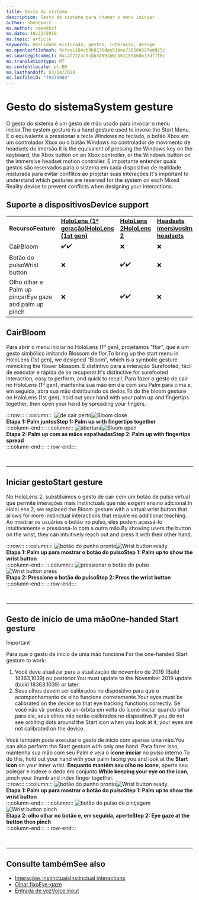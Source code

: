 ```yaml
---
title: Gesto do sistema
description: Gesto do sistema para chamar o menu iniciar.
author: shengkait
ms.author: cmeekhof
ms.date: 10/22/2019
ms.topic: article
keywords: Realidade misturada, gestos, interação, design
ms.openlocfilehash: 9cfee1104cb9b8135dae51bea73850062fadd25c
ms.sourcegitcommit: 0a1af2224c9cbb34591b6cb01159b60b37dfff0c
ms.translationtype: MT
ms.contentlocale: pt-BR
ms.lasthandoff: 03/14/2020
ms.locfileid: "79375903"
---
```

# <a name="system-gesture"></a><span data-ttu-id="c97de-104">Gesto do sistema</span><span class="sxs-lookup"><span data-stu-id="c97de-104">System gesture</span></span>

<span data-ttu-id="c97de-105">O gesto do sistema é um gesto de mão usado para invocar o menu iniciar.</span><span class="sxs-lookup"><span data-stu-id="c97de-105">The system gesture is a hand gesture used to invoke the Start Menu.</span></span> <span data-ttu-id="c97de-106">É o equivalente a pressionar a tecla Windows no teclado, o botão Xbox em um controlador Xbox ou o botão Windows no controlador de movimento de headsets de imersão.</span><span class="sxs-lookup"><span data-stu-id="c97de-106">It is the equivalent of pressing the Windows key on the keyboard, the Xbox button on an Xbox controller, or the Windows button on the immersive headset motion controller.</span></span> <span data-ttu-id="c97de-107">É importante entender quais gestos são reservados para o sistema em cada dispositivo de realidade misturada para evitar conflitos ao projetar suas interações.</span><span class="sxs-lookup"><span data-stu-id="c97de-107">It's important to understand which gestures are reserved for the system on each Mixed Reality device to prevent conflicts when designing your interactions.</span></span>

## <a name="device-support"></a><span data-ttu-id="c97de-108">Suporte a dispositivos</span><span class="sxs-lookup"><span data-stu-id="c97de-108">Device support</span></span>

<table>
    <colgroup>
    <col width="25%" />
    <col width="25%" />
    <col width="25%" />
    <col width="25%" />
    </colgroup>
    <tr>
        <td><span data-ttu-id="c97de-109"><strong>Recurso</strong></span><span class="sxs-lookup"><span data-stu-id="c97de-109"><strong>Feature</strong></span></span></td>
        <td><span data-ttu-id="c97de-110"><a href="hololens-hardware-details.md"><strong>HoloLens (1ª geração)</strong></a></span><span class="sxs-lookup"><span data-stu-id="c97de-110"><a href="hololens-hardware-details.md"><strong>HoloLens (1st gen)</strong></a></span></span></td>
        <td><span data-ttu-id="c97de-111"><a href="https://docs.microsoft.com/hololens/hololens2-hardware"><strong>HoloLens 2</strong></span><span class="sxs-lookup"><span data-stu-id="c97de-111"><a href="https://docs.microsoft.com/hololens/hololens2-hardware"><strong>HoloLens 2</strong></span></span></td>
        <td><span data-ttu-id="c97de-112"><a href="immersive-headset-hardware-details.md"><strong>Headsets imersivos</strong></a></span><span class="sxs-lookup"><span data-stu-id="c97de-112"><a href="immersive-headset-hardware-details.md"><strong>Immersive headsets</strong></a></span></span></td>
    </tr>
     <tr>
        <td><span data-ttu-id="c97de-113">Cair</span><span class="sxs-lookup"><span data-stu-id="c97de-113">Bloom</span></span></td>
        <td><span data-ttu-id="c97de-114">✔️</span><span class="sxs-lookup"><span data-stu-id="c97de-114">✔️</span></span></td>
        <td>❌</td>
        <td>❌</td>
    </tr>
     <tr>
        <td><span data-ttu-id="c97de-115">Botão do pulso</span><span class="sxs-lookup"><span data-stu-id="c97de-115">Wrist button</span></span></td>
        <td>❌</td>
        <td><span data-ttu-id="c97de-116">✔️</span><span class="sxs-lookup"><span data-stu-id="c97de-116">✔️</span></span></td>
        <td>❌</td>
    </tr>
    <tr>
        <td><span data-ttu-id="c97de-117">Olho olhar e Palm up pinçar</span><span class="sxs-lookup"><span data-stu-id="c97de-117">Eye gaze and palm up pinch</span></span></td>
        <td>❌</td>
        <td><span data-ttu-id="c97de-118">✔️</span><span class="sxs-lookup"><span data-stu-id="c97de-118">✔️</span></span></td>
        <td>❌</td>
    </tr>
</table>

## <a name="bloom"></a><span data-ttu-id="c97de-119">Cair</span><span class="sxs-lookup"><span data-stu-id="c97de-119">Bloom</span></span>
<span data-ttu-id="c97de-120">Para abrir o menu iniciar no HoloLens (1º gen), projetamos "flor", que é um gesto simbólico imitando Blossom de flor.</span><span class="sxs-lookup"><span data-stu-id="c97de-120">To bring up the start menu in HoloLens (1st gen), we designed “Bloom”, which is a symbolic gesture mimicking the flower blossom.</span></span> <span data-ttu-id="c97de-121">É distintivo para a interação Surefooted, fácil de executar e rápida de se recuperar.</span><span class="sxs-lookup"><span data-stu-id="c97de-121">It's distinctive for surefooted interaction, easy to perform, and quick to recall.</span></span> <span data-ttu-id="c97de-122">Para fazer o gesto de cair no HoloLens (1º gen), mantenha sua mão em dia com seu Palm para cima e, em seguida, abra sua mão distribuindo os dedos.</span><span class="sxs-lookup"><span data-stu-id="c97de-122">To do the bloom gesture on HoloLens (1st gen), hold out your hand with your palm up and fingertips together, then open your hand by spreading your fingers.</span></span>

:::row:::
    :::column:::
        <span data-ttu-id="c97de-123">![de cair perto](images/bloom-close.png)</span><span class="sxs-lookup"><span data-stu-id="c97de-123">![Bloom close](images/bloom-close.png)</span></span><br>
        <span data-ttu-id="c97de-124">**Etapa 1: Palm juntos**</span><span class="sxs-lookup"><span data-stu-id="c97de-124">**Step 1: Palm up with fingertips together**</span></span><br>
    :::column-end:::
    :::column:::
        <span data-ttu-id="c97de-125">![abertura](images/bloom-open.png)</span><span class="sxs-lookup"><span data-stu-id="c97de-125">![Bloom open](images/bloom-open.png)</span></span><br>
        <span data-ttu-id="c97de-126">**Etapa 2: Palm up com as mãos espalhadas**</span><span class="sxs-lookup"><span data-stu-id="c97de-126">**Step 2: Palm up with fingertips spread**</span></span><br>
    :::column-end:::
:::row-end:::

<br>

---

## <a name="start-gesture"></a><span data-ttu-id="c97de-127">Iniciar gesto</span><span class="sxs-lookup"><span data-stu-id="c97de-127">Start gesture</span></span>
<span data-ttu-id="c97de-128">No HoloLens 2, substituímos o gesto de cair com um botão de pulso virtual que permite interações mais instinctuals que não exigem ensino adicional.</span><span class="sxs-lookup"><span data-stu-id="c97de-128">In HoloLens 2, we replaced the Bloom gesture with a virtual wrist button that allows for more instinctual interactions that require no additional teaching.</span></span> <span data-ttu-id="c97de-129">Ao mostrar os usuários o botão no pulso, eles podem acessá-lo intuitivamente e pressioná-lo com a outra mão.</span><span class="sxs-lookup"><span data-stu-id="c97de-129">By showing users the button on the wrist, they can intuitively reach out and press it with their other hand.</span></span>

:::row:::
    :::column:::
        <span data-ttu-id="c97de-130">![botão do punho pronto](images/wrist-button-ready.png)</span><span class="sxs-lookup"><span data-stu-id="c97de-130">![Wrist button ready](images/wrist-button-ready.png)</span></span><br>
        <span data-ttu-id="c97de-131">**Etapa 1: Palm up para mostrar o botão do pulso**</span><span class="sxs-lookup"><span data-stu-id="c97de-131">**Step 1: Palm up to show the wrist button**</span></span><br>
    :::column-end:::
    :::column:::
        <span data-ttu-id="c97de-132">![pressionar o botão do pulso](images/wrist-button-press.png)</span><span class="sxs-lookup"><span data-stu-id="c97de-132">![Wrist button press](images/wrist-button-press.png)</span></span><br>
        <span data-ttu-id="c97de-133">**Etapa 2: Pressione o botão do pulso**</span><span class="sxs-lookup"><span data-stu-id="c97de-133">**Step 2: Press the wrist button**</span></span><br>
    :::column-end:::
:::row-end:::

<br>

---


## <a name="one-handed-start-gesture"></a><span data-ttu-id="c97de-134">Gesto de início de uma mão</span><span class="sxs-lookup"><span data-stu-id="c97de-134">One-handed Start gesture</span></span>

> [!IMPORTANT]
> <span data-ttu-id="c97de-135">Para que o gesto de início de uma mão funcione:</span><span class="sxs-lookup"><span data-stu-id="c97de-135">For the one-handed Start gesture to work:</span></span>
>
> 1. <span data-ttu-id="c97de-136">Você deve atualizar para a atualização de novembro de 2019 (Build 18363,1039) ou posterior.</span><span class="sxs-lookup"><span data-stu-id="c97de-136">You must update to the November 2019 update (build 18363.1039) or later.</span></span>
> 1. <span data-ttu-id="c97de-137">Seus olhos devem ser calibrados no dispositivo para que o acompanhamento de olho funcione corretamente.</span><span class="sxs-lookup"><span data-stu-id="c97de-137">Your eyes must be calibrated on the device so that eye tracking functions correctly.</span></span> <span data-ttu-id="c97de-138">Se você não vir pontos de an-órbita em volta do ícone iniciar quando olhar para ele, seus olhos não serão calibrados no dispositivo.</span><span class="sxs-lookup"><span data-stu-id="c97de-138">If you do not see orbiting dots around the Start icon when you look at it, your eyes are not calibrated on the device.</span></span>

<span data-ttu-id="c97de-139">Você também pode executar o gesto de início com apenas uma mão.</span><span class="sxs-lookup"><span data-stu-id="c97de-139">You can also perform the Start gesture with only one hand.</span></span> <span data-ttu-id="c97de-140">Para fazer isso, mantenha sua mão com seu Palm e veja o **ícone iniciar** no pulso interno.</span><span class="sxs-lookup"><span data-stu-id="c97de-140">To do this, hold out your hand with your palm facing you and look at the **Start icon** on your inner wrist.</span></span> <span data-ttu-id="c97de-141">**Enquanto mantém seu olho no ícone**, aperte seu polegar e indexe o dedo em conjunto.</span><span class="sxs-lookup"><span data-stu-id="c97de-141">**While keeping your eye on the icon**, pinch your thumb and index finger together.</span></span><br>
:::row:::
    :::column:::
        <span data-ttu-id="c97de-142">![botão do punho pronto](images/wrist-button-ready.png)</span><span class="sxs-lookup"><span data-stu-id="c97de-142">![Wrist button ready](images/wrist-button-ready.png)</span></span><br>
        <span data-ttu-id="c97de-143">**Etapa 1: Palm up para mostrar o botão do pulso**</span><span class="sxs-lookup"><span data-stu-id="c97de-143">**Step 1: Palm up to show the wrist button**</span></span><br>
    :::column-end:::
    :::column:::
        <span data-ttu-id="c97de-144">![botão do pulso de pinçagem](images/wrist-button-pinch.png)</span><span class="sxs-lookup"><span data-stu-id="c97de-144">![Wrist button pinch](images/wrist-button-pinch.png)</span></span><br>
        <span data-ttu-id="c97de-145">**Etapa 2: olho olhar no botão e, em seguida, aperte**</span><span class="sxs-lookup"><span data-stu-id="c97de-145">**Step 2: Eye gaze at the button then pinch**</span></span><br>
    :::column-end:::
:::row-end:::

<br>

---

## <a name="see-also"></a><span data-ttu-id="c97de-146">Consulte também</span><span class="sxs-lookup"><span data-stu-id="c97de-146">See also</span></span>

* [<span data-ttu-id="c97de-147">Interações instinctuais</span><span class="sxs-lookup"><span data-stu-id="c97de-147">Instinctual interactions</span></span>](interaction-fundamentals.md)
* [<span data-ttu-id="c97de-148">Olhar fixo</span><span class="sxs-lookup"><span data-stu-id="c97de-148">Eye-gaze</span></span>](eye-tracking.md)
* [<span data-ttu-id="c97de-149">Entrada de voz</span><span class="sxs-lookup"><span data-stu-id="c97de-149">Voice input</span></span>](voice-input.md)
